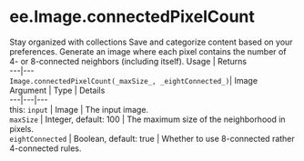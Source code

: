 
#  ee.Image.connectedPixelCount
Stay organized with collections  Save and categorize content based on your preferences. 
Generate an image where each pixel contains the number of 4- or 8-connected neighbors (including itself). Usage | Returns  
---|---  
`Image.connectedPixelCount(_maxSize_, _eightConnected_)`|  Image  
Argument | Type | Details  
---|---|---  
this: `input` | Image | The input image.  
`maxSize` | Integer, default: 100 | The maximum size of the neighborhood in pixels.  
`eightConnected` | Boolean, default: true | Whether to use 8-connected rather 4-connected rules.  
